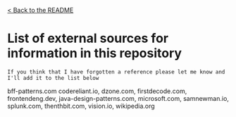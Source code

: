 [< Back to the README](README.md)

# List of external sources for information in this repository
`If you think that I have forgotten a reference please let me know and I'll add it to the list below`

bff-patterns.com
codereliant.io,
dzone.com,
firstdecode.com,
frontendeng.dev,
java-design-patterns.com, 
microsoft.com, 
samnewman.io, 
splunk.com,
thenthbit.com, 
vision.io,
wikipedia.org
